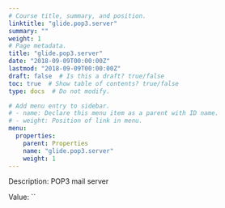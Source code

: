 ```yaml
---
# Course title, summary, and position.
linktitle: "glide.pop3.server"
summary: ""
weight: 1
# Page metadata.
title: "glide.pop3.server"
date: "2018-09-09T00:00:00Z"
lastmod: "2018-09-09T00:00:00Z"
draft: false  # Is this a draft? true/false
toc: true  # Show table of contents? true/false
type: docs  # Do not modify.

# Add menu entry to sidebar.
# - name: Declare this menu item as a parent with ID name.
# - weight: Position of link in menu.
menu:
  properties:
    parent: Properties
    name: "glide.pop3.server"
    weight: 1
---
```


Description: POP3 mail server


Value: ``